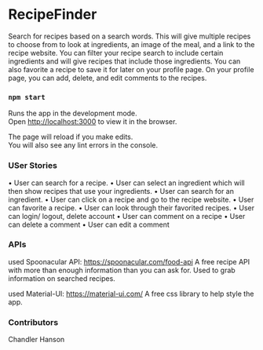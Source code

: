 # RecipeFinder

Search for recipes based on a search words. This will give multiple recipes to choose from to look at ingredients, an image of the meal, and a link to the recipe website. You can filter your recipe search to include certain ingredients and will give recipes that include those ingredients. You can also favorite a recipe to save it for later on your profile page. On your profile page, you can add, delete, and edit comments to the recipes.

### `npm start`

Runs the app in the development mode.\
Open [http://localhost:3000](http://localhost:3000) to view it in the browser.

The page will reload if you make edits.\
You will also see any lint errors in the console.

### USer Stories
•	User can search for a recipe.
•	User can select an ingredient which will then show recipes that use your ingredients.
•	User can search for an ingredient.
•	User can click on a recipe and go to the recipe website.
•	User can favorite a recipe.
•	User can look through their favorited recipes.
•	User can login/ logout, delete account
•	User can comment on a recipe
•	User can delete a comment
•	User can edit a comment

### APIs
used Spoonacular API: https://spoonacular.com/food-api 
A free recipe API with more than enough information than you can ask for. Used to grab information on searched recipes.

used Material-UI: https://material-ui.com/
A free css library to help style the app.

### Contributors
Chandler Hanson
